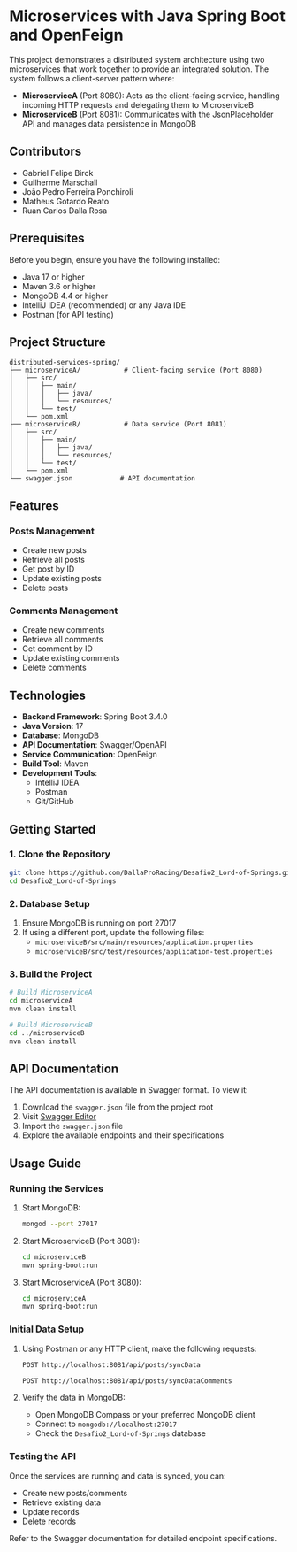 # Microservices with Java Spring Boot and OpenFeign

This project demonstrates a distributed system architecture using two microservices that work together to provide an integrated solution. The system follows a client-server pattern where:

- **MicroserviceA** (Port 8080): Acts as the client-facing service, handling incoming HTTP requests and delegating them to MicroserviceB
- **MicroserviceB** (Port 8081): Communicates with the JsonPlaceholder API and manages data persistence in MongoDB

## Contributors

* Gabriel Felipe Birck
* Guilherme Marschall
* João Pedro Ferreira Ponchiroli
* Matheus Gotardo Reato
* Ruan Carlos Dalla Rosa


## Prerequisites

Before you begin, ensure you have the following installed:
- Java 17 or higher
- Maven 3.6 or higher
- MongoDB 4.4 or higher
- IntelliJ IDEA (recommended) or any Java IDE
- Postman (for API testing)

## Project Structure

```
distributed-services-spring/
├── microserviceA/           # Client-facing service (Port 8080)
│   ├── src/
│   │   ├── main/
│   │   │   ├── java/
│   │   │   └── resources/
│   │   └── test/
│   └── pom.xml
├── microserviceB/           # Data service (Port 8081)
│   ├── src/
│   │   ├── main/
│   │   │   ├── java/
│   │   │   └── resources/
│   │   └── test/
│   └── pom.xml
└── swagger.json            # API documentation
```

## Features

### Posts Management
- Create new posts
- Retrieve all posts
- Get post by ID
- Update existing posts
- Delete posts

### Comments Management
- Create new comments
- Retrieve all comments
- Get comment by ID
- Update existing comments
- Delete comments

## Technologies

- **Backend Framework**: Spring Boot 3.4.0
- **Java Version**: 17
- **Database**: MongoDB
- **API Documentation**: Swagger/OpenAPI
- **Service Communication**: OpenFeign
- **Build Tool**: Maven
- **Development Tools**:
    - IntelliJ IDEA
    - Postman
    - Git/GitHub

## Getting Started

### 1. Clone the Repository
```bash
git clone https://github.com/DallaProRacing/Desafio2_Lord-of-Springs.git
cd Desafio2_Lord-of-Springs
```

### 2. Database Setup
1. Ensure MongoDB is running on port 27017
2. If using a different port, update the following files:
    - `microserviceB/src/main/resources/application.properties`
    - `microserviceB/src/test/resources/application-test.properties`

### 3. Build the Project
```bash
# Build MicroserviceA
cd microserviceA
mvn clean install

# Build MicroserviceB
cd ../microserviceB
mvn clean install
```

## API Documentation

The API documentation is available in Swagger format. To view it:

1. Download the `swagger.json` file from the project root
2. Visit [Swagger Editor](https://editor.swagger.io/)
3. Import the `swagger.json` file
4. Explore the available endpoints and their specifications

## Usage Guide

### Running the Services

1. Start MongoDB:
   ```bash
   mongod --port 27017
   ```

2. Start MicroserviceB (Port 8081):
   ```bash
   cd microserviceB
   mvn spring-boot:run
   ```

3. Start MicroserviceA (Port 8080):
   ```bash
   cd microserviceA
   mvn spring-boot:run
   ```

### Initial Data Setup

1. Using Postman or any HTTP client, make the following requests:
   ```bash
   POST http://localhost:8081/api/posts/syncData

   POST http://localhost:8081/api/posts/syncDataComments
   ```

2. Verify the data in MongoDB:
    - Open MongoDB Compass or your preferred MongoDB client
    - Connect to `mongodb://localhost:27017`
    - Check the `Desafio2_Lord-of-Springs` database

### Testing the API

Once the services are running and data is synced, you can:
- Create new posts/comments
- Retrieve existing data
- Update records
- Delete records

Refer to the Swagger documentation for detailed endpoint specifications.


